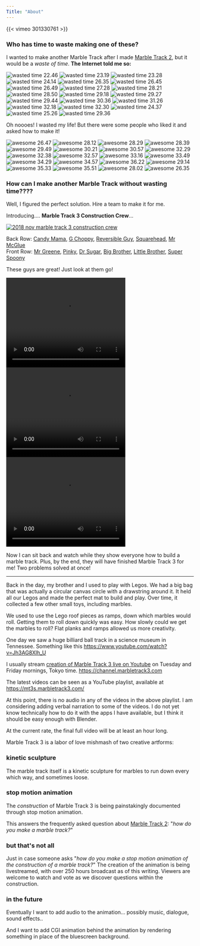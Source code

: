 ```yaml
---
Title: "About"
---
```


{{< vimeo 301330761 >}}

### Who has time to waste making one of these?


I wanted to make another Marble Track after I made [Marble Track 2](https://www.youtube.com/watch?v=mlUqu6QE7bw), but it would be a *waste of time*.  **The Internet told me so:**

![wasted time 22.46](//b.robnugen.com/art/marble_track_3/website/comments/haha/thumbs/wasted_time_22.46.png)
![wasted time 23.19](//b.robnugen.com/art/marble_track_3/website/comments/haha/thumbs/wasted_time_23.19.png)
![wasted time 23.28](//b.robnugen.com/art/marble_track_3/website/comments/haha/thumbs/wasted_time_23.28.png)
![wasted time 24.14](//b.robnugen.com/art/marble_track_3/website/comments/haha/thumbs/wasted_time_24.14.png)
![wasted time 26.35](//b.robnugen.com/art/marble_track_3/website/comments/haha/thumbs/wasted_time_26.35.png)
![wasted time 26.45](//b.robnugen.com/art/marble_track_3/website/comments/haha/thumbs/wasted_time_26.45.png)
![wasted time 26.49](//b.robnugen.com/art/marble_track_3/website/comments/haha/thumbs/wasted_time_26.49.png)
![wasted time 27.28](//b.robnugen.com/art/marble_track_3/website/comments/haha/thumbs/wasted_time_27.28.png)
![wasted time 28.21](//b.robnugen.com/art/marble_track_3/website/comments/haha/thumbs/wasted_time_28.21.png)
![wasted time 28.50](//b.robnugen.com/art/marble_track_3/website/comments/haha/thumbs/wasted_time_28.50.png)
![wasted time 29.18](//b.robnugen.com/art/marble_track_3/website/comments/haha/thumbs/wasted_time_29.18.png)
![wasted time 29.27](//b.robnugen.com/art/marble_track_3/website/comments/haha/thumbs/wasted_time_29.27.png)
![wasted time 29.44](//b.robnugen.com/art/marble_track_3/website/comments/haha/thumbs/wasted_time_29.44.png)
![wasted time 30.36](//b.robnugen.com/art/marble_track_3/website/comments/haha/thumbs/wasted_time_30.36.png)
![wasted time 31.26](//b.robnugen.com/art/marble_track_3/website/comments/haha/thumbs/wasted_time_31.26.png)
![wasted time 32.18](//b.robnugen.com/art/marble_track_3/website/comments/haha/thumbs/wasted_time_32.18.png)
![wasted time 32.30](//b.robnugen.com/art/marble_track_3/website/comments/haha/thumbs/wasted_time_32.30.png)
![wasted time 24.37](//b.robnugen.com/art/marble_track_3/website/comments/haha/thumbs/wasted_time_24.37.png)
![wasted time 25.26](//b.robnugen.com/art/marble_track_3/website/comments/haha/thumbs/wasted_time_25.26.png)
![wasted time 29.36](//b.robnugen.com/art/marble_track_3/website/comments/haha/thumbs/wasted_time_29.36.png)

Oh noooes!  I wasted my life!  But there were some people who liked it and asked how to make it!


![awesome 26.47](//b.robnugen.com/art/marble_track_3/website/comments/cool/thumbs/awesome_26.47.png)
![awesome 28.12](//b.robnugen.com/art/marble_track_3/website/comments/cool/thumbs/awesome_28.12.png)
![awesome 28.29](//b.robnugen.com/art/marble_track_3/website/comments/cool/thumbs/awesome_28.29.png)
![awesome 28.39](//b.robnugen.com/art/marble_track_3/website/comments/cool/thumbs/awesome_28.39.png)
![awesome 29.49](//b.robnugen.com/art/marble_track_3/website/comments/cool/thumbs/awesome_29.49.png)
![awesome 30.21](//b.robnugen.com/art/marble_track_3/website/comments/cool/thumbs/awesome_30.21.png)
![awesome 30.57](//b.robnugen.com/art/marble_track_3/website/comments/cool/thumbs/awesome_30.57.png)
![awesome 32.29](//b.robnugen.com/art/marble_track_3/website/comments/cool/thumbs/awesome_32.29.png)
![awesome 32.38](//b.robnugen.com/art/marble_track_3/website/comments/cool/thumbs/awesome_32.38.png)
![awesome 32.57](//b.robnugen.com/art/marble_track_3/website/comments/cool/thumbs/awesome_32.57.png)
![awesome 33.16](//b.robnugen.com/art/marble_track_3/website/comments/cool/thumbs/awesome_33.16.png)
![awesome 33.49](//b.robnugen.com/art/marble_track_3/website/comments/cool/thumbs/awesome_33.49.png)
![awesome 34.29](//b.robnugen.com/art/marble_track_3/website/comments/cool/thumbs/awesome_34.29.png)
![awesome 34.57](//b.robnugen.com/art/marble_track_3/website/comments/cool/thumbs/awesome_34.57.png)
![awesome 36.22](//b.robnugen.com/art/marble_track_3/website/comments/cool/thumbs/awesome_36.22.png)
![awesome 29.14](//b.robnugen.com/art/marble_track_3/website/comments/cool/thumbs/awesome_29.14.png)
![awesome 35.33](//b.robnugen.com/art/marble_track_3/website/comments/cool/thumbs/awesome_35.33.png)
![awesome 35.51](//b.robnugen.com/art/marble_track_3/website/comments/cool/thumbs/awesome_35.51.png)
![awesome 28.02](//b.robnugen.com/art/marble_track_3/website/comments/cool/thumbs/awesome_28.02.png)
![awesome 26.35](//b.robnugen.com/art/marble_track_3/website/comments/cool/thumbs/awesome_26.35.png)

### How can I make another Marble Track without wasting time????

Well, I figured the perfect solution.  Hire a team to make it for me.

Introducing.... **Marble Track 3 Construction Crew**...

[![2018 nov marble track 3 construction crew](//b.robnugen.com/art/marble_track_3/construction/2018/thumbs/2018_nov_marble_track_3_construction_crew.jpg)](//b.robnugen.com/art/marble_track_3/construction/2018/2018_nov_marble_track_3_construction_crew.jpg)

Back Row: [Candy Mama](/workers/candy_mama/), [G Choppy](/workers/g_choppy/), [Reversible Guy](/workers/reversible/), [Squarehead](/workers/squarehead/), [Mr McGlue](/workers/mr_mcglue/)<br/>
Front Row: [Mr Greene](/workers/mr_greene/), [Pinky](/workers/pinky/), [Dr Sugar](/workers/dr_sugar/), [Big Brother](/workers/big_brother/), [Little Brother](/workers/lil_brother/), [Super Spoony](/workers/super_spoony/)

These guys are great!  Just look at them go!

<video width="320" height="240" controls loop>
<source src="https://b.robnugen.com/art/marble_track_3/workers/snippets/quick_look_francois_installs_stage.mp4" type="video/mp4">
</video>

<video width="320" height="240" controls loop>
<source src="https://b.robnugen.com/art/marble_track_3/workers/snippets/quick_look_g_choppy_cuts.mp4" type="video/mp4">
</video>

<video width="320" height="240" controls loop>
<source src="https://b.robnugen.com/art/marble_track_3/workers/snippets/quick_look_help_you_up.mp4" type="video/mp4">
</video>

Now I can sit back and watch while they show everyone how to build a marble track.  Plus, by the end, they will have finished Marble Track 3 for me!  Two problems solved at once!

-------

Back in the day, my brother and I used to play with Legos.  We had a big bag that was actually a circular canvas circle with a drawstring around it.  It held all our Legos and made the perfect mat to build and play.  Over time, it collected a few other small toys, including marbles.

We used to use the Lego roof pieces as ramps, down which marbles would roll.  Getting them to roll down quickly was easy.  How slowly could we get the marbles to roll?  Flat planks and ramps allowed us more creativity.

One day we saw a huge billiard ball track in a science museum in Tennessee.  Something like this https://www.youtube.com/watch?v=Jh3AG8Xlh_U




I usually stream [creation of Marble Track 3 live on Youtube](https://www.youtube.com/channel/UCHiQhB8J_KI2LYQ7dsexfLw) on Tuesday and Friday mornings, Tokyo time.  https://channel.marbletrack3.com

The latest videos can be seen as a YouTube playlist, available at https://mt3s.marbletrack3.com/

At this point, there is no audio in any of the videos in the above playlist.  I am considering adding verbal narration to some of the videos.  I do not yet know technically how to do it with the apps I have available, but I think it should be easy enough with Blender.

At the current rate, the final full video will be at least an hour long.


Marble Track 3 is a labor of love mishmash of two creative artforms:

### kinetic sculpture

The marble track itself is a kinetic sculpture for marbles to run down every which way, and sometimes loose.

### stop motion animation

The *construction* of Marble Track 3 is being painstakingly documented through stop motion animation.

This answers the frequently asked question about [Marble Track 2](http://mt2.robnugen.com/): "*how do you make a marble track?*"

### but that's not all

Just in case someone asks "*how do you make a stop motion animation of the construction of a marble track?*" The creation of the animation is being livestreamed, with over 250 hours broadcast as of this writing.  Viewers are welcome to watch and vote as we discover questions within the construction.

### in the future

Eventually I want to add audio to the animation...  possibly music, dialogue, sound effects..

And I want to add CGI animation behind the animation by rendering something in place of the bluescreen background.
